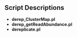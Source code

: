 ## Script Descriptions
* **derep\_ClusterMap.pl**	
* **derep\_getReadAbundance.pl**	
* **dereplicate.pl**	
